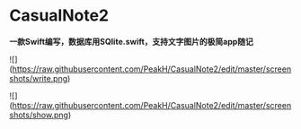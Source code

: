 # CasualNote2
**一款Swift编写，数据库用SQlite.swift，支持文字图片的极简app随记**

![] (https://raw.githubusercontent.com/PeakH/CasualNote2/edit/master/screenshots/write.png)

![] (https://raw.githubusercontent.com/PeakH/CasualNote2/edit/master/screenshots/show.png)

